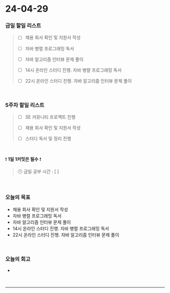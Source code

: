 # 24-04-29
### 금일 할일 리스트
> - [ ]  채용 회사 확인 및 지원서 작성
>
> - [ ]  자바 병렬 프로그래밍 독서
>
> - [ ]  자바 알고리즘 인터뷰 문제 풀이
>
> - [ ]  14시 온라인 스터디 진행. 자바 병렬 프로그래밍 독서
>
> - [ ]  22시 온라인 스터디 진행. 자바 알고리즘 인터뷰 문제 풀이

<br/>

### 5주차 할일 리스트  
> - [ ]  SE 커뮤니티 프로젝트 진행
>
> - [ ]  채용 회사 확인 및 지원서 작성
>
> - [ ]  스터디 독서 및 정리 진행

<br/>

❗ **1일 1커밋은 필수** ❗
> 🕒 금일 공부 시간 : [  ]

<br/>

### 오늘의 목표
- 채용 회사 확인 및 지원서 작성
- 자바 병렬 프로그래밍 독서
- 자바 알고리즘 인터뷰 문제 풀이
- 14시 온라인 스터디 진행. 자바 병렬 프로그래밍 독서
- 22시 온라인 스터디 진행. 자바 알고리즘 인터뷰 문제 풀이


<br>

### 오늘의 회고
- 


<br/>

------------  
